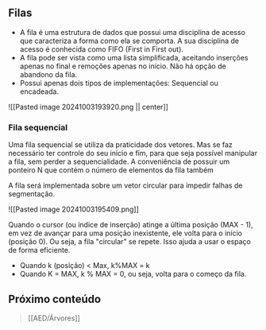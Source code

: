 ## Filas
- A fila é uma estrutura de dados que possui uma disciplina de acesso que caracteriza a forma como ela se comporta. A sua disciplina de acesso é conhecida como FIFO (First in First out).
- A fila pode ser vista como uma lista simplificada, aceitando inserções apenas no final e remoções apenas no início. Não há opção de abandono da fila.
- Possui apenas dois tipos de implementações: Sequencial ou encadeada.

![[Pasted image 20241003193920.png || center]]
### Fila sequencial
Uma fila sequencial se utiliza da praticidade dos vetores. Mas se faz necessário ter controle do seu início e fim, para que seja possível manipular a fila, sem perder a sequencialidade. A conveniência de possuir um ponteiro N que contém o número de elementos da fila também 

A fila será implementada sobre um vetor circular para impedir falhas de segmentação.

![[Pasted image 20241003195409.png]]

Quando o cursor (ou índice de inserção) atinge a última posição (MAX - 1), em vez de avançar para uma posição inexistente, ele volta para o início (posição 0). Ou seja, a fila "circular" se repete. Isso ajuda a usar o espaço de forma eficiente. 

- Quando k (posição) < Max, k%MAX = k 
- Quando K = MAX, k % MAX = 0, ou seja, volta para o começo da fila.




## Próximo conteúdo
>[[AED/Árvores]]

